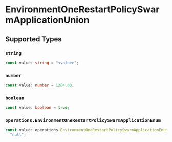 # EnvironmentOneRestartPolicySwarmApplicationUnion


## Supported Types

### `string`

```typescript
const value: string = "<value>";
```

### `number`

```typescript
const value: number = 1284.03;
```

### `boolean`

```typescript
const value: boolean = true;
```

### `operations.EnvironmentOneRestartPolicySwarmApplicationEnum`

```typescript
const value: operations.EnvironmentOneRestartPolicySwarmApplicationEnum =
  "null";
```

